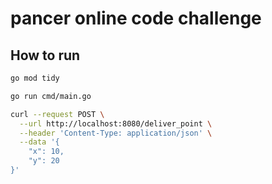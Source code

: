 # pancer online code challenge

## How to run

```bash
go mod tidy 
```

```bash
go run cmd/main.go
```
```bash
curl --request POST \
  --url http://localhost:8080/deliver_point \
  --header 'Content-Type: application/json' \
  --data '{
	"x": 10,
	"y": 20
}'
```